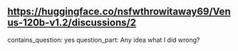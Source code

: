 ## https://huggingface.co/nsfwthrowitaway69/Venus-120b-v1.2/discussions/2

contains_question: yes
question_part: Any idea what I did wrong?